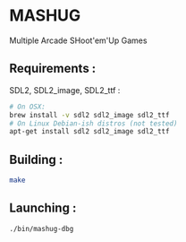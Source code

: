 MASHUG
======
Multiple Arcade SHoot'em'Up Games

Requirements :
--------------
SDL2, SDL2_image, SDL2_ttf :

```bash
# On OSX:
brew install -v sdl2 sdl2_image sdl2_ttf
# On Linux Debian-ish distros (not tested)
apt-get install sdl2 sdl2_image sdl2_ttf
```
Building :
----------
```bash
make
```
Launching :
-----------
```bash
./bin/mashug-dbg
```